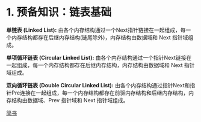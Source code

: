 # 1. 预备知识：链表基础
**单链表 (Linked List):**
由各个内存结构通过一个Next指针链接在一起组成，每一个内存结构都存在后继内存结构(链尾除外)，内存结构由数据域和 Next 指针域组成。

**单项循环链表 (Circular Linked List):**
由各个内存结构通过一个指针Next链接在一起组成，每一个内存结构都存在后继内存结构，内存结构由数据域和 Next 指针域组成。

**双向循环链表 (Double Circular Linked List):**
由各个内存结构通过指针Next和指针Pre连接在一起组成，每一个内存结构都存在前驱内存结构和后继内存结构，内存结构由数据域、Prev 指针域和 Next 指针域组成。

[简书](https://www.jianshu.com/p/73d56c3d228c)


